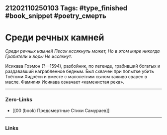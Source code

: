 21202110250103
Tags: #type_finished #book_snippet #poetry_смерть
---
# Среди речных камней

*Среди речных камней
Песок иссякнуть может,
Но в этом мире никогда
Грабители и воры
Не иссякнут.*

Исикава Гоэмон (?—1594), разбойник, по легенде, грабивший богатых и раздававший награбленное бедным. Был схвачен при попытке убить Тоётоми Хидэёси и вместе с малолетним сыном заживо сварен в масле. Фамилия Исикава означает «каменистая река».

---
### Zero-Links
- [[00 (book) Предсмертные Стихи Самураев]]
---
### Links
